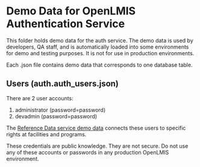 # Demo Data for OpenLMIS Authentication Service
This folder holds demo data for the auth service. The demo data is used by developers, QA staff,
and is automatically loaded into some environments for demo and testing purposes. It is not for use
in production environments.

Each .json file contains demo data that corresponds to one database table.

## Users (auth.auth_users.json)
There are 2 user accounts:

1. administrator (password=password)
2. devadmin (password=password)

The [Reference Data service demo data](https://github.com/OpenLMIS/openlmis-referencedata/tree/master/demo-data)
connects these users to specific rights at facilities and programs.

These credentials are public knowledge. They are not secure. Do not use any of these accounts or
passwords in any production OpenLMIS environment.
